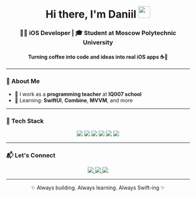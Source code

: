<h1 align="center">Hi there, I'm Daniil <img src="https://github.com/blackcater/blackcater/raw/main/images/Hi.gif" height="32"/></h1>

<h3 align="center">👨‍💻 iOS Developer | 🎓 Student at Moscow Polytechnic University</h3>
<h4 align="center">Turning coffee into code and ideas into real iOS apps ☕📱</h4>

---

### 🚀 About Me

- 🔭 I work as a **programming teacher** at **IQ007 school**
- 🌱 Learning: **SwiftUI**, **Combine**, **MVVM**, and more


---

### 🧰 Tech Stack

<p align="center">
  <img src="https://img.shields.io/badge/Swift-F54A2D?style=for-the-badge&logo=swift&logoColor=white"/>
  <img src="https://img.shields.io/badge/Xcode-147EFB?style=for-the-badge&logo=Xcode&logoColor=white"/>
  <img src="https://img.shields.io/badge/UIKit-000000?style=for-the-badge"/>
  <img src="https://img.shields.io/badge/SwiftUI-0D1117?style=for-the-badge&logo=swift&logoColor=white"/>
  <img src="https://img.shields.io/badge/Git-F05032?style=for-the-badge&logo=git&logoColor=white"/>
  <img src="https://img.shields.io/badge/Telegram%20Bot-2CA5E0?style=for-the-badge&logo=telegram&logoColor=white"/>
  
</p>

---


### 📬 Let's Connect

<p align="center">
  <a href="https://t.me/dan1xzz" target="_blank">
    <img src="https://img.shields.io/badge/Telegram-2CA5E0?style=for-the-badge&logo=telegram&logoColor=white"/>
  </a>
  <a href="mailto:dan1xzz@yandex.ru" target="_blank">
    <img src="https://img.shields.io/badge/Email-D14836?style=for-the-badge&logo=gmail&logoColor=white"/>
  </a>
  <a href="https://github.com/dan1xdev" target="_blank">
    <img src="https://img.shields.io/badge/GitHub-100000?style=for-the-badge&logo=github&logoColor=white"/>
  </a>
</p>

---

<p align="center">✨ Always building. Always learning. Always Swift-ing ✨</p>
